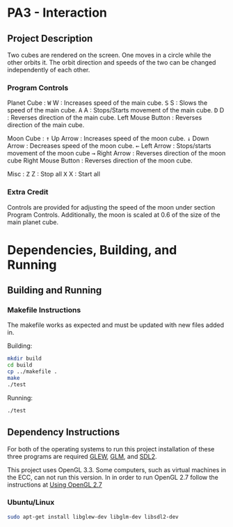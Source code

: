 # PA3 - Interaction

## Project Description
Two cubes are rendered on the screen. One moves in a circle while the other orbits it. The orbit direction and speeds of the two can be changed independently of each other.

### Program Controls

Planet Cube :
<kbd>W</kbd> W : Increases speed of the main cube.
<kbd>S</kbd> S : Slows the speed of the main cube.
<kbd>A</kbd> A : Stops/Starts movement of the main cube.
<kbd>D</kbd> D : Reverses direction of the main cube.
Left Mouse Button : Reverses direction of the main cube.

Moon Cube :
<kbd>&#x2191;</kbd> Up Arrow : Increases speed of the moon cube.
<kbd>&#x2193;</kbd> Down Arrow : Decreases speed of the moon cube.
<kbd>&#x2190;</kbd> Left Arrow : Stops/starts movement of the moon cube
<kbd>&#x2192;</kbd> Right Arrow : Reverses direction of the moon cube
Right Mouse Button : Reverses direction of the moon cube.

Misc :
<kbd>Z</kbd> Z : Stop all
<kbd>X</kbd> X : Start all

### Extra Credit
Controls are provided for adjusting the speed of the moon under section Program Controls.
Additionally, the moon is scaled at 0.6 of the size of the main planet cube.


# Dependencies, Building, and Running

## Building and Running

### Makefile Instructions 
The makefile works as expected and must be updated with new files added in.

Building:
```bash
mkdir build
cd build
cp ../makefile .
make
./test
```
<!-- ./test -f fragmentShader.txt -v vertexShader.txt -->
Running:
```bash
./test
```

## Dependency Instructions
For both of the operating systems to run this project installation of these three programs are required [GLEW](http://glew.sourceforge.net/), [GLM](http://glm.g-truc.net/0.9.7/index.html), and [SDL2](https://wiki.libsdl.org/Tutorials).

This project uses OpenGL 3.3. Some computers, such as virtual machines in the ECC, can not run this version. In in order to run OpenGL 2.7 follow the instructions at [Using OpenGL 2.7](https://github.com/HPC-Vis/computer-graphics/wiki/Using-OpenGL-2.7)

### Ubuntu/Linux
```bash
sudo apt-get install libglew-dev libglm-dev libsdl2-dev
```

